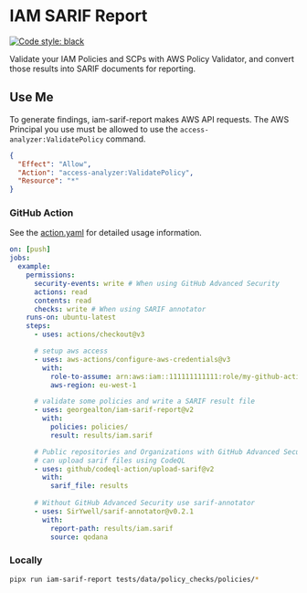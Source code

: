 # IAM SARIF Report

[![Code style: black](https://img.shields.io/badge/code%20style-black-000000.svg)](https://github.com/psf/black)

Validate your IAM Policies and SCPs with AWS Policy Validator, and convert those results into SARIF documents for reporting.

## Use Me

To generate findings, iam-sarif-report makes AWS API requests. The AWS Principal you use must be allowed to use the `access-analyzer:ValidatePolicy` command.

```json
{
  "Effect": "Allow",
  "Action": "access-analyzer:ValidatePolicy",
  "Resource": "*"
}
```

### GitHub Action

See the [action.yaml](action.yaml) for detailed usage information.

```yaml
on: [push]
jobs:
  example:
    permissions:
      security-events: write # When using GitHub Advanced Security
      actions: read
      contents: read
      checks: write # When using SARIF annotator
    runs-on: ubuntu-latest
    steps:
      - uses: actions/checkout@v3

      # setup aws access
      - uses: aws-actions/configure-aws-credentials@v3
        with:
          role-to-assume: arn:aws:iam::111111111111:role/my-github-actions-role-test
          aws-region: eu-west-1

      # validate some policies and write a SARIF result file
      - uses: georgealton/iam-sarif-report@v2
        with:
          policies: policies/
          result: results/iam.sarif

      # Public repositories and Organizations with GitHub Advanced Security
      # can upload sarif files using CodeQL
      - uses: github/codeql-action/upload-sarif@v2
        with:
          sarif_file: results
      
      # Without GitHub Advanced Security use sarif-annotator
      - uses: SirYwell/sarif-annotator@v0.2.1
        with:
          report-path: results/iam.sarif
          source: qodana
```

### Locally

```sh
pipx run iam-sarif-report tests/data/policy_checks/policies/*
```
